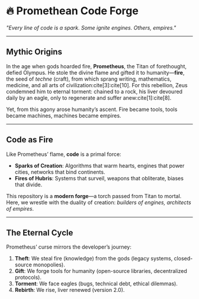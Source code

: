 # 🔥 Promethean Code Forge  
*"Every line of code is a spark. Some ignite engines. Others, empires."*  

---

## **Mythic Origins**  
In the age when gods hoarded fire, **Prometheus**, the Titan of forethought, defied Olympus. He stole the divine flame and gifted it to humanity—**fire**, the seed of *techne* (craft), from which sprang writing, mathematics, medicine, and all arts of civilization:cite[3]:cite[10]. For this rebellion, Zeus condemned him to eternal torment: chained to a rock, his liver devoured daily by an eagle, only to regenerate and suffer anew:cite[1]:cite[8].  

Yet, from this agony arose humanity’s ascent. Fire became tools, tools became machines, machines became empires.  

---

## **Code as Fire**  
Like Prometheus’ flame, **code** is a primal force:  
- **Sparks of Creation**: Algorithms that warm hearts, engines that power cities, networks that bind continents.  
- **Fires of Hubris**: Systems that surveil, weapons that obliterate, biases that divide.  

This repository is a **modern forge**—a torch passed from Titan to mortal. Here, we wrestle with the duality of creation: *builders of engines, architects of empires*.  

---

## **The Eternal Cycle**  
Prometheus’ curse mirrors the developer’s journey:  
1. **Theft**: We steal fire (knowledge) from the gods (legacy systems, closed-source monopolies).  
2. **Gift**: We forge tools for humanity (open-source libraries, decentralized protocols).  
3. **Torment**: We face eagles (bugs, technical debt, ethical dilemmas).  
4. **Rebirth**: We rise, liver renewed (version 2.0).  
